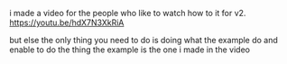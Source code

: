 i made a video for the people who like to watch how to it for v2.
https://youtu.be/hdX7N3XkRiA


but else the only thing you need to do is doing what the example do and enable to do the thing the example is the one i made in the video 
